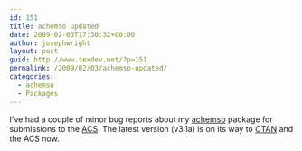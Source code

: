 ```yaml
---
id: 151
title: achemso updated
date: 2009-02-03T17:30:32+00:00
author: josephwright
layout: post
guid: http://www.texdev.net/?p=151
permalink: /2009/02/03/achemso-updated/
categories:
  - achemso
  - Packages
---
```

I've had a couple of minor bug reports about my <a title="achemso - Support for submission to American Chemical Society journals" href="http://ctan.org/pkg/achemso">achemso</a> package for submissions to the <a title="American Chemical Society publications" href="http://pubs.acs.org">ACS</a>. The latest version (v3.1a) is on its way to <a title="The Comprehensive TeX Archive Network" href="http://www.ctan.org">CTAN</a> and the ACS now.
